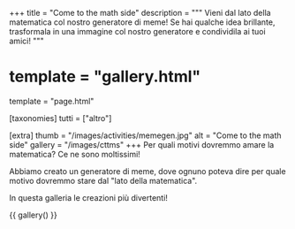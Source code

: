 +++
title = "Come to the math side"
description = """
    Vieni dal lato della matematica col nostro generatore di meme!
    Se hai qualche idea brillante, trasformala in una immagine col
    nostro generatore e condividila ai tuoi amici!
"""
# template = "gallery.html"
template = "page.html"

[taxonomies]
tutti = ["altro"]

[extra]
thumb = "/images/activities/memegen.jpg"
alt = "Come to the math side"
gallery = "/images/cttms"
+++
Per quali motivi dovremmo amare la matematica? Ce ne sono moltissimi!

Abbiamo creato un generatore di meme, dove ognuno poteva dire per quale
motivo dovremmo stare dal "lato della matematica".

In questa galleria le creazioni più divertenti!

{{ gallery() }}
